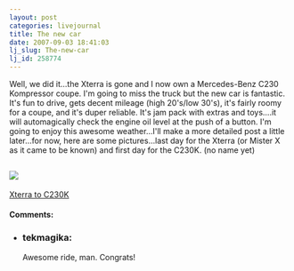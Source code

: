 ```yaml
---
layout: post
categories: livejournal
title: The new car
date: 2007-09-03 18:41:03
lj_slug: The-new-car
lj_id: 258774
---
```

Well, we did it...the Xterra is gone and I now own a Mercedes-Benz C230 Kompressor coupe. I'm going to miss the truck but the new car is fantastic. It's fun to drive, gets decent mileage (high 20's/low 30's), it's fairly roomy for a coupe, and it's duper reliable. It's jam pack with extras and toys....it will automagically check the engine oil level at the push of a button. I'm going to enjoy this awesome weather...I'll make a more detailed post a little later...for now, here are some pictures...last day for the Xterra (or Mister X as it came to be known) and first day for the C230K. (no name yet)  



[![](http://lh3.google.com/pythonpimp/RtxRWKOflqE/AAAAAAAAAvc/NNS-lj9bQd4/s160-c/XterraToC230K.jpg)](http://picasaweb.google.com/pythonpimp/XterraToC230K)  
---  
[Xterra to C230K](http://picasaweb.google.com/pythonpimp/XterraToC230K)


<div id="comments"><h4>Comments:</h4><div class="lj-comments"><ul>
<li><h3>tekmagika: </h3>
<a id="comment-795"></a>
<p>Awesome ride, man. Congrats!</p>
</li>
</ul></div></div>
